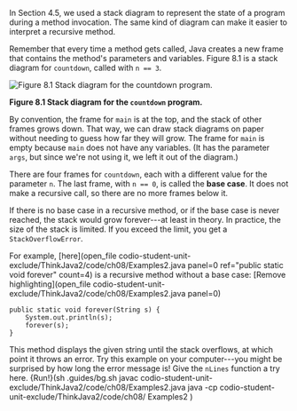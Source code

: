 In Section 4.5, we used a stack diagram to represent the state of a program during a method invocation. The same kind of diagram can make it easier to interpret a recursive method.

Remember that every time a method gets called, Java creates a new frame that contains the method's parameters and variables. Figure 8.1 is a stack diagram for `countdown`, called with `n == 3`.

![Figure 8.1 Stack diagram for the `countdown` program.](figs/stack2.jpg)

**Figure 8.1 Stack diagram for the `countdown` program.**

By convention, the frame for `main` is at the top, and the stack of other frames grows down. That way, we can draw stack diagrams on paper without needing to guess how far they will grow. The frame for `main` is empty because `main` does not have any variables. (It has the parameter `args`, but since we're not using it, we left it out of the diagram.)


There are four frames for `countdown`, each with a different value for the parameter `n`. The last frame, with `n == 0`, is called the **base case**. It does not make a recursive call, so there are no more frames below it.


If there is no base case in a recursive method, or if the base case is never reached, the stack would grow forever---at least in theory. In practice, the size of the stack is limited. If you exceed the limit, you get a `StackOverflowError`.

For example, [here](open_file codio-student-unit-exclude/ThinkJava2/code/ch08/Examples2.java panel=0 ref="public static void forever" count=4) is a recursive method without a base case:
[Remove highlighting](open_file codio-student-unit-exclude/ThinkJava2/code/ch08/Examples2.java panel=0)


```code
public static void forever(String s) {
    System.out.println(s);
    forever(s);
}
```


This method displays the given string until the stack overflows, at which point it throws an error. Try this example on your computer---you might be surprised by how long the error message is! Give the `nLines` function a try here.
{Run!}(sh .guides/bg.sh javac codio-student-unit-exclude/ThinkJava2/code/ch08/Examples2.java java -cp codio-student-unit-exclude/ThinkJava2/code/ch08/ Examples2 )
